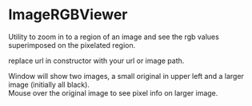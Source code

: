 # ImageRGBViewer
Utility to zoom in to a region of an image and see the rgb values superimposed on the pixelated region.

replace url in constructor with your url or image path.

Window will show two images, a small original in upper left and a larger image (initially all black).  
Mouse over the original image to see pixel info on larger image.
